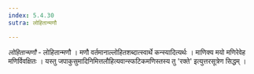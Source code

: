```yaml
---
index: 5.4.30
sutra: लोहितान्मणौ

---
```

_लोहितान्मणौ_ - लोहितान्मणौ । मणौ वर्तमानाल्लोहितशब्दात्स्वार्थे कन्स्यादित्यर्थः । माणिक्य मयो मणिरेवेह मणिर्विवक्षितः । यस्तु जपाकुसुमादिनिमित्तलौहित्यवान्स्फटिकमणिस्तस्य तु 'रक्ते' इत्युत्तरसूत्रेण सिद्धम् । 